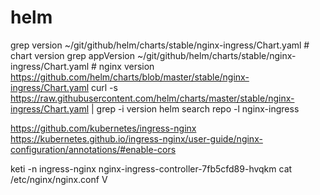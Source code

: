 # helm
grep version ~/git/github/helm/charts/stable/nginx-ingress/Chart.yaml    # chart version
grep appVersion ~/git/github/helm/charts/stable/nginx-ingress/Chart.yaml # nginx version
https://github.com/helm/charts/blob/master/stable/nginx-ingress/Chart.yaml
curl -s https://raw.githubusercontent.com/helm/charts/master/stable/nginx-ingress/Chart.yaml | grep -i version
helm search repo -l nginx-ingress

https://github.com/kubernetes/ingress-nginx
https://kubernetes.github.io/ingress-nginx/user-guide/nginx-configuration/annotations/#enable-cors

keti -n ingress-nginx nginx-ingress-controller-7fb5cfd89-hvqkm cat /etc/nginx/nginx.conf V
